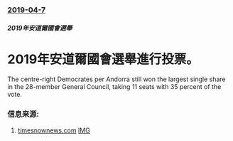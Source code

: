 ### [2019-04-7](/news/2019/04/7/index.md)

##### 2019年安道爾國會選舉
# 2019年安道爾國會選舉進行投票。 

The centre-right Democrates per Andorra still won the largest single share in the 28-member General Council, taking 11 seats with 35 percent of the vote. 


### 信息来源:

1. [timesnownews.com](https://www.timesnownews.com/international/article/andorra-general-election-ruling-party-loses-majority-after-eight-years-in-power/396355) [IMG](https://imgk.timesnownews.com/story/1554705397-Andorras-ruling-party-loses-majority-GETTY.jpg?tr=w-560,h-292,fo-top)
